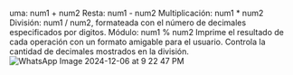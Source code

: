 uma: num1 + num2
Resta: num1 - num2
Multiplicación: num1 * num2
División: num1 / num2, formateada con el número de decimales especificados por digitos.
Módulo: num1 % num2
Imprime el resultado de cada operación con un formato amigable para el usuario.
Controla la cantidad de decimales mostrados en la división.
![WhatsApp Image 2024-12-06 at 9 22 47 PM](https://github.com/user-attachments/assets/d6aed73c-0b87-4259-a159-a215c124b4b0)
